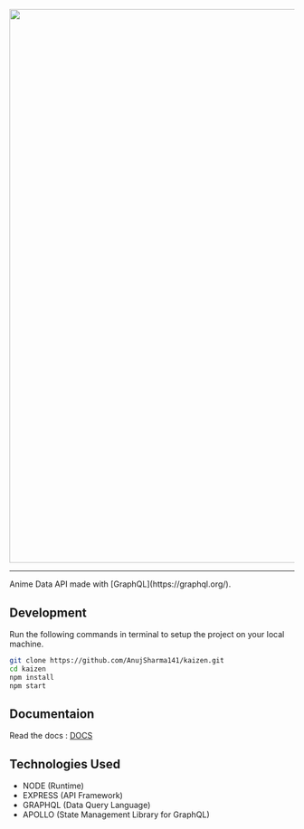 <p align="center">
    <img width="980" src="https://i.ibb.co/zbD3j6P/image.png" />
</p>
<hr style="height: 1.2px;"/>
Anime Data API made with [GraphQL](https://graphql.org/).

## Development
Run the following commands in terminal to setup the project on your local machine.

```bash 
git clone https://github.com/AnujSharma141/kaizen.git
cd kaizen
npm install
npm start
```

## Documentaion
Read the docs : [DOCS](https://apikaizen.herokuapp.com/)

## Technologies Used

* NODE (Runtime)
* EXPRESS (API Framework)
* GRAPHQL (Data Query Language)
* APOLLO (State Management Library for GraphQL)
